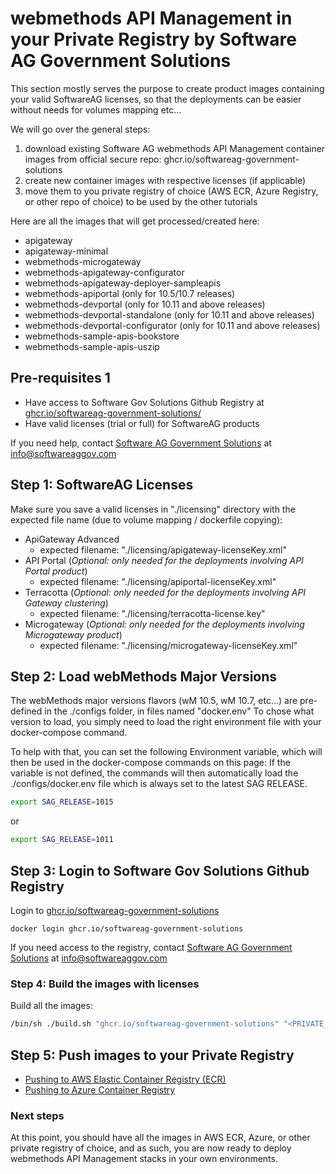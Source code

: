 # webmethods API Management in your Private Registry by Software AG Government Solutions 

This section mostly serves the purpose to create product images containing your valid SoftwareAG licenses, so that the deployments can be easier without needs for volumes mapping etc...

We will go over the general steps: 
  1) download existing Software AG webmethods API Management container images from official secure repo: ghcr.io/softwareag-government-solutions
  2) create new container images with respective licenses (if applicable)
  3) move them to you private registry of choice (AWS ECR, Azure Registry, or other repo of choice) to be used by the other tutorials

Here are all the images that will get processed/created here:

- apigateway
- apigateway-minimal
- webmethods-microgateway
- webmethods-apigateway-configurator
- webmethods-apigateway-deployer-sampleapis
- webmethods-apiportal (only for 10.5/10.7 releases)
- webmethods-devportal (only for 10.11 and above releases)
- webmethods-devportal-standalone (only for 10.11 and above releases)
- webmethods-devportal-configurator (only for 10.11 and above releases)
- webmethods-sample-apis-bookstore
- webmethods-sample-apis-uszip

## Pre-requisites 1

- Have access to Software Gov Solutions Github Registry at [ghcr.io/softwareag-government-solutions/](https://github.com/orgs/softwareag-government-solutions/packages)
- Have valid licenses (trial or full) for SoftwareAG products

If you need help, contact [Software AG Government Solutions](https://www.softwareaggov.com/) at [info@softwareaggov.com](mailto:info@softwareaggov.com) 

## Step 1: SoftwareAG Licenses

Make sure you save a valid licenses in "./licensing" directory with the expected file name (due to volume mapping / dockerfile copying):

 - ApiGateway Advanced
   - expected filename: "./licensing/apigateway-licenseKey.xml"
 - API Portal (*Optional: only needed for the deployments involving API Portal product*)
   - expected filename: "./licensing/apiportal-licenseKey.xml"
 - Terracotta (*Optional: only needed for the deployments involving API Gateway clustering*)
   - expected filename: "./licensing/terracotta-license.key"
 - Microgateway (*Optional: only needed for the deployments involving Microgateway product*)
   - expected filename: "./licensing/microgateway-licenseKey.xml"

## Step 2: Load webMethods Major Versions

The webMethods major versions flavors (wM 10.5, wM 10.7, etc...) are pre-defined in the ./configs folder, in files named "docker.env<version>"
To chose what version to load, you simply need to load the right environment file with your docker-compose command.

To help with that, you can set the following Environment variable, which will then be used in the docker-compose commands on this page:
If the variable is not defined, the commands will then automatically load the ./configs/docker.env file which is always set to the latest SAG RELEASE.

```bash
export SAG_RELEASE=1015
```

or

```bash
export SAG_RELEASE=1011
```

## Step 3: Login to Software Gov Solutions Github Registry 

Login to [ghcr.io/softwareag-government-solutions](https://github.com/orgs/softwareag-government-solutions/packages)

```
docker login ghcr.io/softwareag-government-solutions
```

If you need access to the registry, contact [Software AG Government Solutions](https://www.softwareaggov.com/) at [info@softwareaggov.com](mailto:info@softwareaggov.com)

### Step 4: Build the images with licenses

Build all the images:

```bash
/bin/sh ./build.sh "ghcr.io/softwareag-government-solutions" "<PRIVATE_REGISTRY>"
```

## Step 5: Push images to your Private Registry

 - [Pushing to AWS Elastic Container Registry (ECR)](./README-ECR.md)
 - [Pushing to Azure Container Registry](./README-AzureRegistry.md)

### Next steps

At this point, you should have all the images in AWS ECR, Azure, or other private registry of choice, and as such, you are now ready to deploy webmethods API Management stacks in your own environments.